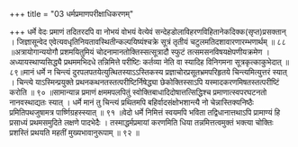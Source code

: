 +++
title = "03 धर्मप्रमाणपरीक्षाधिकरणम्"

+++
धर्मे वेदः प्रमाणं तदितरदपि वा नोभयं वोभयं वेत्येवं सन्देहडोलाविहरणविहितानेकदिक्क(सृप्त)प्रसक्तान् । जिज्ञासून्वेद एवेत्यवधृतिनियतावस्थितीन्कल्पयिष्यंश्चक्रे सूत्रं तृतीयं चटुलमतिदशावारणारम्भणार्थम् ॥ ८८ ॥अत्रायोगान्ययोगौ प्रशमयितुमियं चोदनामानतोक्तिस्सत्सूत्रादौ स्फुटं तत्समसनविषयक्षेपणीयक्रमेण । अध्यायस्थाप्यसिद्ध्यै प्रथममभिदधे तन्निमित्ते परीष्टिः कर्तव्या नेति वा स्यादिह विनिगमना सूत्रकृत्काकुभेदात् ॥८९॥मानं धर्मे न चिन्त्यं दुरपलपतयेत्युत्थितस्याऽऽस्तिकस्य प्रज्ञाचोरप्रसूतभ्रमपरिहृतये चिन्त्यमित्युत्तरं स्यात् । चिन्त्ये याऽस्मिन्प्रयुक्ते प्रथनकथनतस्तत्परीष्टिर्निषेद्ध्या छेकोक्तिस्साऽपि यस्मादकरणमिषतस्तत्परीष्टिं करोति ॥ ९० ॥सामान्यान्न प्रमाणं क्षममपलपितुं स्वोक्तिबाधादिदोषात्तत्सिद्धिश्च प्रमाणात्स्वपरघटनतो नानवस्थाद्यतः स्यात् । धर्मे मानं तु चिन्त्यं प्रथितमपि बहिर्वादसंक्षोभशान्त्यै नो चेन्नास्तिक्यनिष्ठैः प्रमितिपथजुषामत्र पार्ष्णिग्रहस्स्यात् ॥ ९१ ॥वेदो धर्मे निमित्तं स्वयमपि भविता तद्विधानात्तथाऽपि प्रामाण्यं हि प्रसाध्यं प्रथमसमुदिते लक्षणे पादभेदैः । तस्माद्धर्मप्रमायां करणमिति धिया तन्नमित्तत्वमुक्तं भक्त्या चोक्तिः प्रशस्तिं प्रथयति महतीं मुख्यभावानुरूपाम् ॥ ९२ ॥